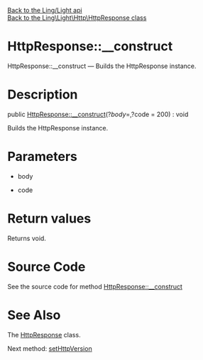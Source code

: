 [Back to the Ling/Light api](https://github.com/lingtalfi/Light/blob/master/doc/api/Ling/Light.md)<br>
[Back to the Ling\Light\Http\HttpResponse class](https://github.com/lingtalfi/Light/blob/master/doc/api/Ling/Light/Http/HttpResponse.md)


HttpResponse::__construct
================



HttpResponse::__construct — Builds the HttpResponse instance.




Description
================


public [HttpResponse::__construct](https://github.com/lingtalfi/Light/blob/master/doc/api/Ling/Light/Http/HttpResponse/__construct.md)(?$body = , ?$code = 200) : void




Builds the HttpResponse instance.




Parameters
================


- body

    

- code

    


Return values
================

Returns void.








Source Code
===========
See the source code for method [HttpResponse::__construct](https://github.com/lingtalfi/Light/blob/master/Http/HttpResponse.php#L132-L139)


See Also
================

The [HttpResponse](https://github.com/lingtalfi/Light/blob/master/doc/api/Ling/Light/Http/HttpResponse.md) class.

Next method: [setHttpVersion](https://github.com/lingtalfi/Light/blob/master/doc/api/Ling/Light/Http/HttpResponse/setHttpVersion.md)<br>

